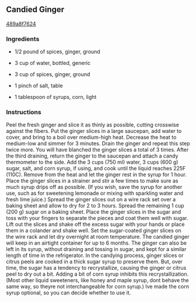 ## Candied Ginger

[489a8f7624](http://www.epicurious.com/recipes/food/views/candied-ginger-379674)

### Ingredients

 - 1/2 pound of spices, ginger, ground

 - 3 cup of water, bottled, generic

 - 3 cup of spices, ginger, ground

 - 1 pinch of salt, table

 - 1 tablespoon of syrups, corn, light

### Instructions

Peel the fresh ginger and slice it as thinly as possible, cutting crosswise against the fibers. Put the ginger slices in a large saucepan, add water to cover, and bring to a boil over medium-high heat. Decrease the heat to medium-low and simmer for 3 minutes. Drain the ginger and repeat this step twice more. You will have blanched the ginger slices a total of 3 times. After the third draining, return the ginger to the saucepan and attach a candy thermometer to the side. Add the 3 cups (750 ml) water, 3 cups (600 g) sugar, salt, and corn syrup, if using, and cook until the liquid reaches 225F (110C). Remove from the heat and let the ginger rest in the syrup for 1 hour. Place the ginger slices in a strainer and stir a few times to make sure as much syrup drips off as possible. (If you wish, save the syrup for another use, such as for sweetening lemonade or mixing with sparkling water and fresh lime juice.) Spread the ginger slices out on a wire rack set over a baking sheet and allow to dry for 2 to 3 hours. Spread the remaining 1 cup (200 g) sugar on a baking sheet. Place the ginger slices in the sugar and toss with your fingers to separate the pieces and coat them well with sugar. Lift out the slices and shake off the excess sugar with your hands or place them in a colander and shake well. Set the sugar-coated ginger slices on the wire rack and let dry overnight at room temperature. The candied ginger will keep in an airtight container for up to 6 months. The ginger can also be left in its syrup, without draining and tossing in sugar, and kept for a similar length of time in the refrigerator. In the candying process, ginger slices or citrus peels are cooked in a thick sugar syrup to preserve them. But, over time, the sugar has a tendency to recrystallize, causing the ginger or citrus peel to dry out a bit. Adding a bit of corn syrup inhibits this recrystallization. (Most other liquid sweeteners, like honey and maple syrup, dont behave the same way, so theyre not interchangeable for corn syrup.) Ive made the corn syrup optional, so you can decide whether to use it.